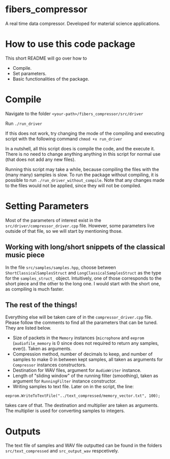 # fibers_compressor
A real time data compressor. Developed for material science applications.

# How to use this code package

This short README will go over how to  

* Compile.
* Set parameters.
* Basic functionalities of the package.

# Compile

Navigate to the folder ```<your-path>/fibers_compressor/src/driver```

Run ```./run_driver```

If this does not work, try changing the mode of the compiling and executing script with the following command ```chmod +x run_driver```


In a nutshell, all this script does is compile the code, and the execute it. There is no need to change anything anything in this script for normal use (that does not add any new files).

Running this script may take a while, because compiling the files with the (many many) samples is slow. To run the package without compiling, it is possible to run `./run_driver_without_compile`. Note that any changes made to the files would not be applied, since they will not be compiled.

# Setting Parameters

Most of the parameters of interest exist in the `src/driver/compressor_driver.cpp` file. However, some parameters live outside of that file, so we will start by mentioning those.

## Working with long/short snippets of the classical music piece

In the file `src/samples/samples.hpp`, choose between `ShortClassicalSamplesStruct` and `LongClassicalSamplesStruct` as the type for the `samples_struct_` object. Intuitively, one of those corresponds to the short piece and the other to the long one. I would start with the short one, as compiling is much faster.

## The rest of the things!
Everything else will be taken care of in the `compressor_driver.cpp` file. Please follow the comments to find all the parameters that can be tuned. They are listed below.

* Size of packets in the `Memory` instances (`microphone` and `eeprom` (`audiofile_memory` is 0 since does not required to return any samples, ever)). Taken as arguments.
* Compression method, number of decimals to keep, and number of samples to make 0 in between kept samples, all taken as arguments for `Compressor` instances constructors.
* Destination for WAV files, argument for `AudioWriter` instance.
* Length of "sliding window" of the running filter (smoothing), taken as argument for `RunningFilter` instance constructor.
* Writing samples to text file. Later on in the script, the line:

`eeprom.WriteToTextFile("../text_compressed/memory_vector.txt", 100);`

takes care of that. The destination and multiplier are taken as arguments. The multiplier is used for converting samples to integers.

# Outputs

The text file of samples and WAV file outputted can be found in the folders `src/text_compressed` and `src_output_wav` respcetively.

